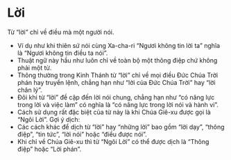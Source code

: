 # Lời

Từ “lời” chỉ về điều mà một người nói.
- Ví dụ như khi thiên sứ nói cùng Xa-cha-ri “Ngươi không tin lời ta” nghĩa là “Ngươi không tin điều ta nói”. 
- Thuật ngữ này hầu như luôn chỉ về toàn bộ một thông điệp chứ không phải một từ. 
- Thông thường trong Kinh Thánh từ “lời” chỉ về mọi điều Đức Chúa Trời phán hay truyền lệnh, chẳng hạn như “lời của Đức Chúa Trời” hay “lời chân lý”.
- Đôi khi từ “lời” đề cập đến lời nói chung, chẳng hạn như “có năng lực trong lời và việc làm” có nghĩa là “có năng lực trong lời nói và hành vi”. 
- Cách sử dụng rất đặc biệt của từ này là khi Chúa Giê-xu được gọi là “Ngôi Lời”.
Gợi ý dịch:
- Các cách khác để dịch từ “lời” hay “những lời” bao gồm “lời dạy”, “thông điệp”, “tin tức”, “lời nói” hoặc “điều được nói”. 
- Khi chỉ về Chúa Giê-xu thì từ “Ngôi Lời” có thể được dịch là “Thông điệp” hoặc “Lời phán”.

